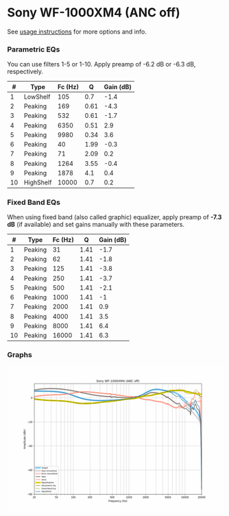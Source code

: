 # Sony WF-1000XM4 (ANC off)
See [usage instructions](https://github.com/jaakkopasanen/AutoEq#usage) for more options and info.

### Parametric EQs
You can use filters 1-5 or 1-10. Apply preamp of -6.2 dB or -6.3 dB, respectively.

|   # | Type      |   Fc (Hz) |    Q |   Gain (dB) |
|-----|-----------|-----------|------|-------------|
|   1 | LowShelf  |       105 | 0.7  |        -1.4 |
|   2 | Peaking   |       169 | 0.61 |        -4.3 |
|   3 | Peaking   |       532 | 0.61 |        -1.7 |
|   4 | Peaking   |      6350 | 0.51 |         2.9 |
|   5 | Peaking   |      9980 | 0.34 |         3.6 |
|   6 | Peaking   |        40 | 1.99 |        -0.3 |
|   7 | Peaking   |        71 | 2.09 |         0.2 |
|   8 | Peaking   |      1264 | 3.55 |        -0.4 |
|   9 | Peaking   |      1878 | 4.1  |         0.4 |
|  10 | HighShelf |     10000 | 0.7  |         0.2 |

### Fixed Band EQs
When using fixed band (also called graphic) equalizer, apply preamp of **-7.3 dB** (if available) and set gains manually with these parameters.

|   # | Type    |   Fc (Hz) |    Q |   Gain (dB) |
|-----|---------|-----------|------|-------------|
|   1 | Peaking |        31 | 1.41 |        -1.7 |
|   2 | Peaking |        62 | 1.41 |        -1.8 |
|   3 | Peaking |       125 | 1.41 |        -3.8 |
|   4 | Peaking |       250 | 1.41 |        -3.7 |
|   5 | Peaking |       500 | 1.41 |        -2.1 |
|   6 | Peaking |      1000 | 1.41 |        -1   |
|   7 | Peaking |      2000 | 1.41 |         0.9 |
|   8 | Peaking |      4000 | 1.41 |         3.5 |
|   9 | Peaking |      8000 | 1.41 |         6.4 |
|  10 | Peaking |     16000 | 1.41 |         6.3 |

### Graphs
![](./Sony%20WF-1000XM4%20(ANC%20off).png)
